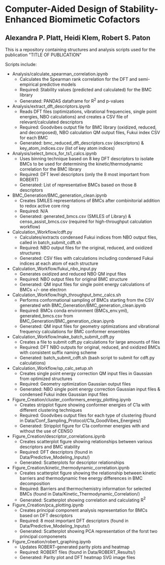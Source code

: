 # Computer-Aided Design of Stability-Enhanced Biomimetic Cofactors
## Alexandra P. Platt, Heidi Klem, Robert S. Paton

This is a repository containing structures and analysis scripts used for the publication "TITLE OF PUBLICATION"

Scripts include:
* Analysis/calculate_spearman_correlation.ipynb
    * Calculates the Spearman rank correlation for the DFT and semi-empirical predictive models
    * Required: Stability values (predicted and calculated) for the BMC library
    * Generated: PANDAS dataframe for R$^{2}$ and p-values
* Analysis/extract_dft_descriptors.ipynb
    * Reads DFT files (optimizations, vibrational frequencies, single point energies, NBO calculations) and creates a CSV file of relevant/calculated descriptors
    * Required: Goodvibes output file for BMC library (oxidized, reduced, and decomposed), NBO calculation QM output files, Fukui index CSV for each BMC
    * Generated: bmc_reduced_dft_descriptors.csv (descriptors) & key_atom_indices.csv (list of key atom indices)
* Analysis/select_bmcs_for_ts1_calcs.ipynb
    * Uses binning technique based on 8 key DFT descriptors to isolate BMCs to be used for determining the kinetic/thermodynamic correlation for the BMC library
    * Required: DFT level descriptors (only the 8 most important from ROBERT)
    * Generated: List of representative BMCs based on those 8 descriptors
* BMC_Generation/BMC_generation_clean.ipynb
    * Creates SMILES representations of BMCs after combinitorial addition to redox active core ring
    * Required: N/A
    * Generated: generated_bmcs.csv (SMILES of Library) & censo_assist_bmcs.csv (required for high-throughput calculation workflow)
* Calculation_Workflow/cdft.py
    * Calculates/extracts condensed Fukui indices from NBO output files, called in batch_submit_cdft.sh
    * Required: NBO output files for the original, reduced, and oxidized structures
    * Generated: CSV files with calculations including condensed Fukui indices at each atom of each structure
* Calculation_Workflow/fukui_nbo_input.py
    * Generates oxidized and reduced NBO QM input files
    * Required: NBO output files for original BMC structure
    * Generated: QM input files for single point energy calculations of BMCs +/- one electron
* Calculation_Workflow/high_throughput_bmc_calcs.sh
    * Performs conformational sampling of BMCs starting from the CSV generated wtih BMC_Generation/BMC_generation_clean.ipynb
    * Required: BMCs conda environment (BMCs_env.yml), generated_bmcs.csv from BMC_Generation/BMC_generation_clean.ipynb
    * Generated: QM input files for geometry optimizations and vibrational frequency calculations for BMC conformer ensembles
* Calculation_Workflow/make_batch_submit_cdft.py
    * Creates a file to submit cdft.py calculations for large amounts of files
    * Required: DFT NBO outputs for original, reduced, and oxidized BMCs with consistent suffix naming scheme
    * Generated: batch_submit_cdft.sh (bash script to submit for cdft.py calculations)
* Calculation_Workflow/sp_calc_setup.sh
    * Creates single point energy correction QM input files in Gaussian from optimized structures
    * Required: Geometry optimization Gaussian output files
    * Generated: NBO single point energy correction Gaussian input files & condensed Fukui index Gaussian input files
* Figure_Creation/cluster_conformers_energy_plotting.ipynb
    * Creates stripplot figure showing conformer energies of C1a with different clustering techniques
    * Required: Goodvibes output files for each type of clustering (found in Data/Conf_Sampling_Protocol/C1a_GoodVibes_Energies/)
    * Generated: Stripplot figure for C1a conformer energies with and without the use of CENSO
* Figure_Creation/descriptor_correlations.ipynb
    * Creates scatterplot figure showing relationships between various descriptors and BMC stability
    * Required: DFT descriptors (found in Data/Predictive_Modeling_Inputs/)
    * Generated: Scatterplots for descriptor relationships
* Figure_Creation/kinetic_thermodynamic_correlation.ipynb
    * Creates scatterplot figure showing the relationship between kinetic barriers and thermodynamic free energy differences in BMC decomposition
    * Required: Barriers and thermochemistry information for selected BMCs (found in Data/Kinetic_Thermodynamic_Correlation/)
    * Generated: Scatterplot showing correlation and calculating R$^{2}$
* Figure_Creation/pca_plotting.ipynb
    * Creates principal component analysis representation for BMCs based on DFT descriptors
    * Required: 8 most important DFT descriptors (found in Data/Predictive_Modeling_Inputs/)
    * Generated: Scatterplot showing PCA representation of the forst two principal componenets
* Figure_Creation/robert_graphing.ipynb
    * Updates ROBERT-generated parity plots and heatmap
    * Required: ROBERT files (found in Data/ROBERT_Results/)
    * Generated: Parity plot and DFT heatmap SVG image files




